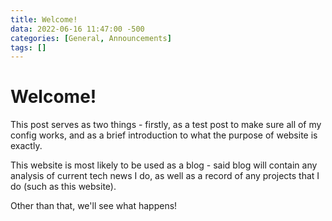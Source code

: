 ```yaml
---
title: Welcome!
data: 2022-06-16 11:47:00 -500
categories: [General, Announcements]
tags: []
---
```


# Welcome!

This post serves as two things - firstly, as a test post to make sure all of my config works, and as a brief introduction to what the purpose of website is exactly.

This website is most likely to be used as a blog - said blog will contain any analysis of current tech news I do, as well as a record of any projects that I do (such as this website). 

Other than that, we'll see what happens!